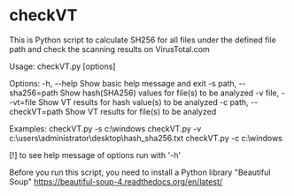 # checkVT
This is Python script to calculate SH256 for all files under the defined file path and check the scanning results on VirusTotal.com

Usage: checkVT.py [options]

Options:
  -h, --help                           Show basic help message and exit
  -s path, --sha256=path               Show hash(SHA256) values for file(s) to be analyzed
  -v file, --vt=file                   Show VT results for hash value(s) to be analyzed
  -c path, --checkVT=path              Show VT results for file(s) to be analyzed

Examples:
  checkVT.py -s c:\windows
  checkVT.py -v c:\users\administrator\desktop\hash_sha256.txt
  checkVT.py -c c:\windows

[!] to see help message of options run with '-h'

Before you run this script, you need to install a Python library "Beautiful Soup"
https://beautiful-soup-4.readthedocs.org/en/latest/
